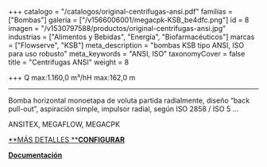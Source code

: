 +++
catalogo = "/catalogos/original-centrifugas-ansi.pdf"
familias = ["Bombas"]
galeria = ["/v1566006001/megacpk-KSB_be4dfc.png"]
id = 8
imagen = "/v1530797588/productos/original-centrifugas-ansi.jpg"
industrias = ["Alimentos y Bebidas", "Energía", "Biofarmacéuticos"]
marcas = ["Flowserve", "KSB"]
meta_description = "bombas KSB tipo ANSI, ISO para uso robusto"
meta_keywords = "ANSI, ISO"
taxonomyCover = false
title = "Centrifugas ANSI"
weight = 8

+++
Q max:1.160,0 m³/hH max:162,0 m

***

Bomba horizontal monoetapa de voluta partida radialmente, diseño “back pull-out”, aspiración simple, impulsor radial, según ISO 2858 / ISO 5 ...

ANSITEX, MEGAFLOW, MEGACPK

[**MÁS DETALLES **](https://products.ksb.com/es-cl/productos/sistemas-de-bombeo-y-bombas/bombas-centr%C3%ADfugas-con-sellado-del-eje/bombas-de-carcasa-de-voluta/megacpk-31366)[**CONFIGURAR**](https://www.ksb.com/ksb-cl-es/KSB-EasySelect/)

[**Documentación**](https://products.ksb.com/es-cl/productos/sistemas-de-bombeo-y-bombas/bombas-centr%C3%ADfugas-con-sellado-del-eje/bombas-de-carcasa-de-voluta/megacpk-31366#productDocument)